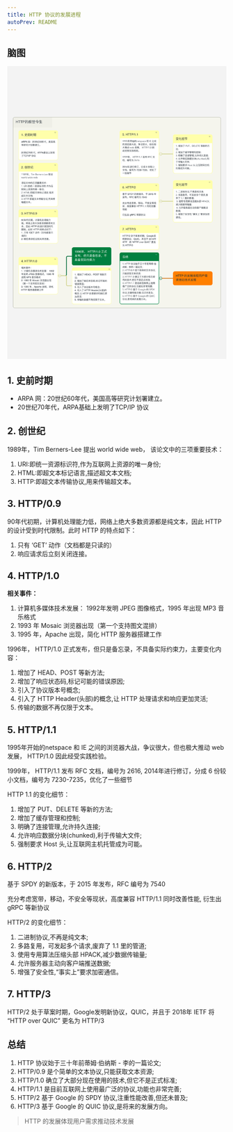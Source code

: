 ```yaml
---
title: HTTP 协议的发展进程
autoPrev: README
---
```


## 脑图
![HTTP 历史](./images/HTTP-history-1.png)

## 1. 史前时期 
- ARPA 网：20世纪60年代，美国高等研究计划署建立。
- 20世纪70年代，ARPA基础上发明了TCP/IP 协议

## 2. 创世纪 
1989年，Tim Berners-Lee 提出 world wide web，
该论文中的三项重要技术：
1. URI:即统一资源标识符,作为互联网上资源的唯一身份; 
2. HTML:即超文本标记语言,描述超文本文档; 
3. HTTP:即超文本传输协议,用来传输超文本。

## 3. HTTP/0.9 
90年代初期，计算机处理能力低，网络上绝大多数资源都是纯文本，因此 HTTP 的设计受到时代限制。此时 HTTP 的特点如下：
1. 只有 ‘GET’ 动作（文档都是只读的）
2. 响应请求后立刻关闭连接。

## 4. HTTP/1.0 
**相关事件：**
1. 计算机多媒体技术发展： 1992年发明 JPEG 图像格式，1995 年出现 MP3 音乐格式
2. 1993 年 Mosaic 浏览器出现（第一个支持图文混排）
3. 1995 年，Apache 出现，简化 HTTP 服务器搭建工作

1996年， HTTP/1.0 正式发布，但只是备忘录，不具备实际约束力，主要变化内容： 
1. 增加了 HEAD、POST 等新方法;
2. 增加了响应状态码,标记可能的错误原因; 
3. 引入了协议版本号概念;
4. 引入了 HTTP Header(头部)的概念,让 HTTP 处理请求和响应更加灵活; 
5. 传输的数据不再仅限于文本。

## 5. HTTP/1.1 
1995年开始的netspace 和 IE 之间的浏览器大战，争议很大，但也极大推动 web 发展， HTTP/1.0 因此经受实践检验。

1999年， HTTP/1.1 发布 RFC 文档，编号为 2616,
2014年进行修订，分成 6 份较小文档，编号为 7230-7235，优化了一些细节

HTTP 1.1 的变化细节： 
1. 增加了 PUT、DELETE 等新的方法; 
2. 增加了缓存管理和控制; 
3. 明确了连接管理,允许持久连接; 
4. 允许响应数据分块(chunked),利于传输大文件; 
5. 强制要求 Host 头,让互联网主机托管成为可能。

## 6. HTTP/2 
基于 SPDY 的新版本，于 2015 年发布，RFC 编号为 7540

充分考虑宽带，移动，不安全等现状，高度兼容 HTTP/1.1 同时改善性能,
衍生出 gRPC 等新协议

HTTP/2 的变化细节： 
1. 二进制协议,不再是纯文本; 
2. 多路复用，可发起多个请求,废弃了 1.1 里的管道;
3. 使用专用算法压缩头部 HPACK,减少数据传输量;
4. 允许服务器主动向客户端推送数据; 
5. 增强了安全性,“事实上”要求加密通信。

## 7. HTTP/3 
HTTP/2 处于草案时期，Google发明新协议，QUIC，并且于 2018年 IETF 将 “HTTP over QUIC” 更名为 HTTP/3

## 总结 
1. HTTP 协议始于三十年前蒂姆·伯纳斯 - 李的一篇论文; 
2. HTTP/0.9 是个简单的文本协议,只能获取文本资源; 
3. HTTP/1.0 确立了大部分现在使用的技术,但它不是正式标准; 
4. HTTP/1.1 是目前互联网上使用最广泛的协议,功能也非常完善; 
5. HTTP/2 基于 Google 的 SPDY 协议,注重性能改善,但还未普及; 
6. HTTP/3 基于 Google 的 QUIC 协议,是将来的发展方向。

> HTTP 的发展体现用户需求推动技术发展 
